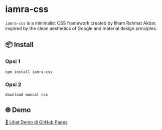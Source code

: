 # iamra-css

`iamra-css` is a minimalist CSS framework created by Ilham Rahmat Akbar, inspired by the clean aesthetics of Google and material design principles.

## 📦 Install
### Opsi 1
```
npm install iamra-css
```

### Opsi 2
```
download manual css
```

## 🌐 Demo

[📄 Lihat Demo di GitHub Pages](https://ilhamrhmtkbr.github.io/framework-css/)
